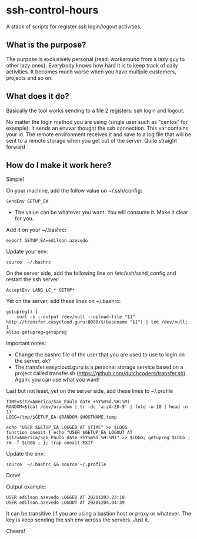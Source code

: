 # ssh-control-hours
A stack of scripts for register ssh login/logout activities.

## What is the purpose?

The purpose is exclusively personal (read: workaround from a lazy guy to other lazy ones). Everybody knows how hard it is to keep track of daily activities. It becomes much worse when you have multiple customers, projects and so on.

## What does it do?

Basically the tool works sending to a file 2 registers: ssh login and logout.

No matter the login method you are using (single user such as "centos" for example).
It sends an envvar thought the ssh connection. This var contains your id. The remote environment receives it and save to a log file that will be sent to a remote storage when you get out of the server. Quite straight forward 

## How do I make it work here?

Simple!

On your machine, add the follow value on ~/.ssh/config:

```
SendEnv GETUP_EA
```
* The value can be whatever you want. You will consume it. Make it clear for you.

Add it on your ~/.bashrc:
```
export GETUP_EA=edilson.azevedo
```
Update your env:
```
source  ~/.bashrc
```
On the server side, add the following line on /etc/ssh/sshd_config and restart the ssh server:
```
AcceptEnv LANG LC_* GETUP*
```
Yet on the server, add these lines on ~/.bashrc:
```
getupreg() {
    curl -s --output /dev/null --upload-file "$1" http://transfer.easycloud.guru:8080/$(basename "$1") | tee /dev/null;
}
alias getupreg=getupreg
```
Important notes:
* Change the bashrc file of the user that you are used to use to login on the server, ok?
* The transfer.easycloud.guru is a personal storage service based on a project called transfer.sh (https://github.com/dutchcoders/transfer.sh). Again: you can use what you want!

Last but not least, yet on the server side, add these lines to ~/.profile

```
TIME=$(TZ=America/Sao_Paulo date +%Y%m%d.%H:%M)
RANDOM=$(cat /dev/urandom | tr -dc 'a-zA-Z0-9' | fold -w 10 | head -n 1)
LOGG=/tmp/$GETUP_EA-$RANDOM-$HOSTNAME.temp

echo "USER $GETUP_EA LOGGED AT $TIME" >> $LOGG
function onexit { echo "USER $GETUP_EA LOGOUT AT $(TZ=America/Sao_Paulo date +%Y%m%d.%H:%M)" >> $LOGG; getupreg $LOGG ; rm -f $LOGG ; }; trap onexit EXIT
```
Update the env:
```
source  ~/.bashrc && source ~/.profile
```
Done!

Output example:
```
USER edilson.azevedo LOGGED AT 20201203.23:10
USER edilson.azevedo LOGOUT AT 20201204.04:39
```

It can be transitive (if you are using a bastion host or proxy or whatever. The key is keep sending the ssh env across the servers. Just it.


Cheers!
